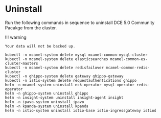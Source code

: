# Uninstall

Run the following commands in sequence to uninstall DCE 5.0 Community Pacakge from the cluster. 

!!! warning

    Your data will not be backed up.

```shell
kubectl -n mcamel-system delete mysql mcamel-common-mysql-cluster
kubectl -n mcamel-system delete elasticsearches mcamel-common-es-cluster-masters
kubectl -n mcamel-system delete redisfailover mcamel-common-redis-cluster
kubectl -n ghippo-system delete gateway ghippo-gateway
kubectl -n istio-system delete requestauthentications ghippo
helm -n mcamel-system uninstall eck-operator mysql-operator redis-operator
helm -n ghippo-system uninstall ghippo
helm -n insight-system uninstall insight-agent insight
helm -n ipavo-system uninstall ipavo
helm -n kpanda-system uninstall kpanda
helm -n istio-system uninstall istio-base istio-ingressgateway istiod
```
